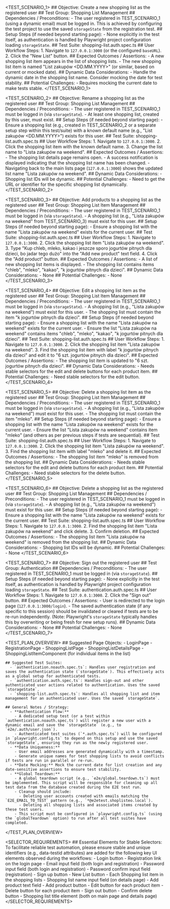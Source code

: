  <TEST_SCENARIO_1>
    ## Objective: Create a new shopping list as the registered user
    ## Test Group: Shopping List Management
    ## Dependencies / Preconditions:
      - The user registered in TEST_SCENARIO_1 (using a dynamic email) must be logged in. This is achieved by configuring the test project to use the saved `storageState` from the registration test.
    ## Setup Steps (if needed beyond starting page):
      - None explicitly in the test itself, as authentication is handled by Playwright project configuration loading `storageState`.
    ## Test Suite: shopping-list.auth.spec.ts
    ## User Workflow Steps:
      1. Navigate to `127.0.0.1:3000` (or the configured `baseURL`).
      2. Click the "New List" button.
    ## Expected Outcomes / Assertions:
      - A new shopping list item appears in the list of shopping lists.
      - The new shopping list item is named "List zakupów <DD.MM.YYYY>" (or similar, based on current or mocked date).
    ## Dynamic Data Considerations:
      - Handle the dynamic date in the shopping list name. Consider mocking the date for test stability.
    ## Potential Challenges:
      - Requires mocking the current date to make tests stable.
  </TEST_SCENARIO_1>

  <TEST_SCENARIO_2>
    ## Objective: Rename a shopping list as the registered user
    ## Test Group: Shopping List Management
    ## Dependencies / Preconditions:
      - The user registered in TEST_SCENARIO_1 must be logged in (via `storageState`).
      - At least one shopping list, created by this user, must exist.
    ## Setup Steps (if needed beyond starting page):
      - Ensure a shopping list (e.g., created in TEST_SCENARIO_2 or a separate setup step within this test/suite) with a known default name (e.g., "List zakupów <DD.MM.YYYY>") exists for this user.
    ## Test Suite: shopping-list.auth.spec.ts
    ## User Workflow Steps:
      1. Navigate to `127.0.0.1:3000`.
      2. Click the shopping list item with the known default name.
      3. Change the list name to "Lista zakupów na weekend".
    ## Expected Outcomes / Assertions:
      - The shopping list details page remains open.
      - A success notification is displayed indicating that the shopping list name has been changed.
      - Navigating back to the main lists page (`127.0.0.1:3000`) shows the updated list name "Lista zakupów na weekend".
    ## Dynamic Data Considerations:
      - Shopping list IDs will be dynamic.
    ## Potential Challenges:
      - Need to get the URL or identifier for the specific shopping list dynamically.
  </TEST_SCENARIO_2>

  <TEST_SCENARIO_3>
    ## Objective: Add products to a shopping list as the registered user
    ## Test Group: Shopping List Item Management
    ## Dependencies / Preconditions:
      - The user registered in TEST_SCENARIO_1 must be logged in (via `storageState`).
      - A shopping list (e.g., "Lista zakupów na weekend" from TEST_SCENARIO_3) must exist for this user.
    ## Setup Steps (if needed beyond starting page):
      - Ensure a shopping list with the name "Lista zakupów na weekend" exists for the current user.
    ## Test Suite: shopping-list.auth.spec.ts
    ## User Workflow Steps:
      1. Navigate to `127.0.0.1:3000`.
      2. Click the shopping list item "Lista zakupów na weekend".
      3. Type "Kup chleb, mleko, kakao i jeszcze sporo jogurtów pitnych dla dzieci, bo jadar tego dużo" into the "Add new product" text field.
      4. Click the "Add product" button.
    ## Expected Outcomes / Assertions:
      - A list of new shopping list items is displayed.
      - The shopping list contains items "chleb", "mleko", "kakao", "k jogurtów pitnych dla dzieci".
    ## Dynamic Data Considerations:
      - None
    ## Potential Challenges:
      - None
  </TEST_SCENARIO_3>

  <TEST_SCENARIO_4>
    ## Objective: Edit a shopping list item as the registered user
    ## Test Group: Shopping List Item Management
    ## Dependencies / Preconditions:
      - The user registered in TEST_SCENARIO_1 must be logged in (via `storageState`).
      - A shopping list (e.g., "Lista zakupów na weekend") must exist for this user.
      - The shopping list must contain the item "k jogurtów pitnych dla dzieci".
    ## Setup Steps (if needed beyond starting page):
      - Ensure a shopping list with the name "Lista zakupów na weekend" exists for the current user.
      - Ensure the list "Lista zakupów na weekend" contains items "chleb", "mleko", "kakao", "k jogurtów pitnych dla dzieci".
    ## Test Suite: shopping-list.auth.spec.ts
    ## User Workflow Steps:
      1. Navigate to `127.0.0.1:3000`.
      2. Click the shopping list item "Lista zakupów na weekend".
      3. Find the shopping list item with label "k jogurtów pitnych dla dzieci" and edit it to "6 szt. jogurtów pitnych dla dzieci".
    ## Expected Outcomes / Assertions:
      - The shopping list item is updated to "6 szt. jogurtów pitnych dla dzieci".
    ## Dynamic Data Considerations:
      - Needs stable selectors for the edit and delete buttons for each product item.
    ## Potential Challenges:
      - Need stable selectors for the edit button.
  </TEST_SCENARIO_4>

  <TEST_SCENARIO_5>
    ## Objective: Delete a shopping list item as the registered user
    ## Test Group: Shopping List Item Management
    ## Dependencies / Preconditions:
      - The user registered in TEST_SCENARIO_1 must be logged in (via `storageState`).
      - A shopping list (e.g., "Lista zakupów na weekend") must exist for this user.
      - The shopping list must contain the item "mleko".
    ## Setup Steps (if needed beyond starting page):
      - Ensure a shopping list with the name "Lista zakupów na weekend" exists for the current user.
      - Ensure the list "Lista zakupów na weekend" contains item "mleko" (and others as per previous steps if tests are sequential).
    ## Test Suite: shopping-list.auth.spec.ts
    ## User Workflow Steps:
      1. Navigate to `127.0.0.1:3000`.
      2. Click the shopping list item "Lista zakupów na weekend".
      3. Find the shopping list item with label "mleko" and delete it.
    ## Expected Outcomes / Assertions:
      - The shopping list item "mleko" is removed from the shopping list.
    ## Dynamic Data Considerations:
      - Needs stable selectors for the edit and delete buttons for each product item.
    ## Potential Challenges:
      - Need stable selectors for the delete button.
  </TEST_SCENARIO_5>

  <TEST_SCENARIO_6>
    ## Objective: Delete a shopping list as the registered user
    ## Test Group: Shopping List Management
    ## Dependencies / Preconditions:
      - The user registered in TEST_SCENARIO_1 must be logged in (via `storageState`).
      - A shopping list (e.g., "Lista zakupów na weekend") must exist for this user.
    ## Setup Steps (if needed beyond starting page):
      - Ensure a shopping list with the name "Lista zakupów na weekend" exists for the current user.
    ## Test Suite: shopping-list.auth.spec.ts
    ## User Workflow Steps:
      1. Navigate to `127.0.0.1:3000`.
      2. Find the shopping list item "Lista zakupów na weekend" and click delete.
      3. Confirm deletion.
    ## Expected Outcomes / Assertions:
      - The shopping list item "Lista zakupów na weekend" is removed from the shopping list.
    ## Dynamic Data Considerations:
      - Shopping list IDs will be dynamic.
    ## Potential Challenges:
      - None
  </TEST_SCENARIO_6>

  <TEST_SCENARIO_7>
    ## Objective: Sign out the registered user
    ## Test Group: Authentication
    ## Dependencies / Preconditions:
      - The user registered in TEST_SCENARIO_1 must be logged in (via `storageState`).
    ## Setup Steps (if needed beyond starting page):
      - None explicitly in the test itself, as authentication is handled by Playwright project configuration loading `storageState`.
    ## Test Suite: authentication.auth.spec.ts
    ## User Workflow Steps:
      1. Navigate to `127.0.0.1:3000`.
      2. Click the "Sign out" button.
    ## Expected Outcomes / Assertions:
      - User is redirected to the login page (`127.0.0.1:3000/login`).
      - The saved authentication state (if any specific to this session) should be invalidated or cleared if tests are to be re-run independently. (Note: Playwright's `storageState` typically handles this by overwriting or being fresh for new setup runs).
    ## Dynamic Data Considerations:
      - None
    ## Potential Challenges:
      - None
  </TEST_SCENARIO_7>

  <TEST_PLAN_OVERVIEW>
    ## Suggested Page Objects:
      - LoginPage
      - RegistrationPage
      - ShoppingListPage
      - ShoppingListDetailsPage
      - ShoppingListItemComponent (for individual items in the list)

    ## Suggested Test Suites:
      - `authentication.noauth.spec.ts`: Handles user registration and saves the authentication state (`storageState`). This effectively acts as a global setup for authenticated tests.
      - `authentication.auth.spec.ts`: Handles sign-out and other authenticated user actions related to authentication. Uses the saved `storageState`.
      - `shopping-list.auth.spec.ts`: Handles all shopping list and item management for an authenticated user. Uses the saved `storageState`.

    ## General Notes / Strategy:
      - **Authentication Flow:**
        - A dedicated setup test (or a test within `authentication.noauth.spec.ts`) will register a new user with a dynamic email and save the `storageState` (e.g., to `e2e/.auth/user.json`).
        - Authenticated test suites (`*.auth.spec.ts`) will be configured in `playwright.config.ts` to depend on this setup and use the saved `storageState`, ensuring they run as the newly registered user.
      - **Data Uniqueness:**
        - User email addresses are generated dynamically with a timestamp.
        - Generate unique names for test shopping lists to avoid conflicts if tests are run in parallel or re-run.
      - **Date Mocking:** Mock the current date for list creation and any date-sensitive assertions to ensure test stability.
      - **Global Teardown:**
        - A global teardown script (e.g., `e2e/global.teardown.ts`) must be implemented. This script will be responsible for cleaning up all test data from the database created during the E2E test run.
        - Cleanup should include:
          - Deleting user accounts created with emails matching the `E2E_EMAIL_TO_TEST` pattern (e.g., `*@e2etest.shoplisteo.local`).
          - Deleting all shopping lists and associated items created by these test users.
        - This script must be configured in `playwright.config.ts` (using the `globalTeardown` option) to run after all test suites have completed.

  </TEST_PLAN_OVERVIEW>

  <SELECTOR_REQUIREMENTS>
    ## Essential Elements for Stable Selectors:
    To facilitate reliable test automation, please ensure stable and unique identifiers (e.g., data-testid attributes) are added for the following key UI elements observed during the workflows:
    - Login button
    - Registration link on the login page
    - Email input field (both login and registration)
    - Password input field (both login and registration)
    - Password confirm input field (registration)
    - Sign up button
    - New List button
    - Each Shopping list item in the shopping lists
    - Shopping list name input field (on details page)
    - Add product text field
    - Add product button
    - Edit button for each product item
    - Delete button for each product item
    - Sign out button
    - Confirm delete button
    - Shopping list title element (both on main page and details page)
  </SELECTOR_REQUIREMENTS>
